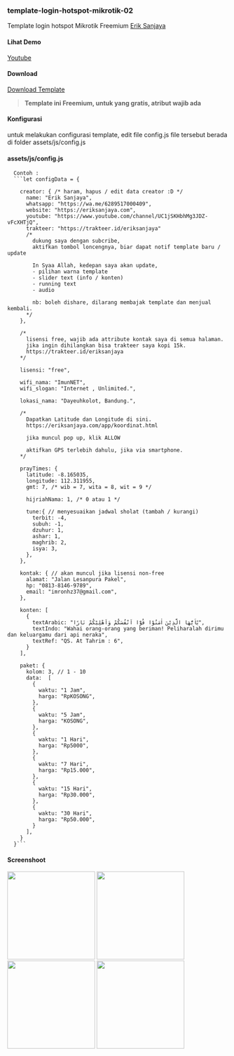 ### template-login-hotspot-mikrotik-02
Template login hotspot Mikrotik Freemium [Erik Sanjaya](https://github.com/eriiksanjaya)

#### Lihat Demo
[Youtube](https://www.youtube.com/watch?v=j2ffHxSmaJ4)

#### Download
[Download Template](https://github.com/eriiksanjaya/template-login-hotspot-mikrotik-02/archive/refs/heads/main.zip)

>**Template ini Freemium, untuk yang gratis, atribut wajib ada**

#### Konfigurasi
untuk melakukan configurasi template, edit file config.js
file tersebut berada di folder assets/js/config.js

#### assets/js/config.js
      Contoh : 
      ```let configData = {
        
        creator: { /* haram, hapus / edit data creator :D */
          name: "Erik Sanjaya",
          whatsapp: "https://wa.me/6289517000409",
          website: "https://eriksanjaya.com",
          youtube: "https://www.youtube.com/channel/UC1jSKHbhMg3JDZ-vFcXHTjQ",
          trakteer: "https://trakteer.id/eriksanjaya"
          /*
            dukung saya dengan subcribe,
            aktifkan tombol loncengnya, biar dapat notif template baru / update

            In Syaa Allah, kedepan saya akan update, 
            - pilihan warna template
            - slider text (info / konten)
            - running text
            - audio
            
            nb: boleh dishare, dilarang membajak template dan menjual kembali.
          */ 
        },

        /*
          lisensi free, wajib ada attribute kontak saya di semua halaman.
          jika ingin dihilangkan bisa trakteer saya kopi 15k.
          https://trakteer.id/eriksanjaya
        */ 
        
        lisensi: "free",

        wifi_nama: "ImunNET",
        wifi_slogan: "Internet , Unlimited.",
        
        lokasi_nama: "Dayeuhkolot, Bandung.",

        /*
          Dapatkan Latitude dan Longitude di sini.
          https://eriksanjaya.com/app/koordinat.html

          jika muncul pop up, klik ALLOW
          
          aktifkan GPS terlebih dahulu, jika via smartphone.
        */

        prayTimes: {
          latitude: -8.165035,
          longitude: 112.311955,
          gmt: 7, /* wib = 7, wita = 8, wit = 9 */

          hijriahNama: 1, /* 0 atau 1 */ 

          tune:{ // menyesuaikan jadwal sholat (tambah / kurangi)
            terbit: -4,
            subuh: -1,
            dzuhur: 1,
            ashar: 1,
            maghrib: 2,
            isya: 3,
          },
        },

        kontak: { // akan muncul jika lisensi non-free
          alamat: "Jalan Lesanpura Pakel",
          hp: "0813-8146-9789",
          email: "imronhz37@gmail.com",
        },
        
        konten: [
          {
            textArabic: "يٰٓاَيُّهَا الَّذِيْنَ اٰمَنُوْا قُوْٓا اَنْفُسَكُمْ وَاَهْلِيْكُمْ نَارًا",
            textIndo: "Wahai orang-orang yang beriman! Peliharalah dirimu dan keluargamu dari api neraka",
            textRef: "QS. At Tahrim : 6",
          }
        ],

        paket: {
          kolom: 3, // 1 - 10
          data:  [
            {
              waktu: "1 Jam",
              harga: "RpKOSONG",
            },
            {
              waktu: "5 Jam",
              harga: "KOSONG",
            },
            {
              waktu: "1 Hari",
              harga: "Rp5000",
            },
            {
              waktu: "7 Hari",
              harga: "Rp15.000",
            },
            {
              waktu: "15 Hari",
              harga: "Rp30.000",
            },
            {
              waktu: "30 Hari",
              harga: "Rp50.000",
            }
          ],
        }
      }```

#### Screenshoot
<img width="200" src="https://eriksanjaya.com/public/images/hotspot/02/hs001.jpeg" />
<img width="200" src="https://eriksanjaya.com/public/images/hotspot/02/hs002.jpeg" />
<img width="200" src="https://eriksanjaya.com/public/images/hotspot/02/hs003.jpeg" />
<img width="200" src="https://eriksanjaya.com/public/images/hotspot/02/hs004.jpeg" />
